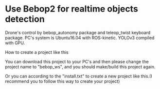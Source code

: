 # Use Bebop2 for realtime objects detection
Drone's control by bebop_autonomy package and teleop_twist keyboard package. PC's system is Ubuntu16.04 with ROS-kinetic. YOLOv3 compiled with GPU.

How to create a project like this 

You can download this project to your PC's and then please change the project name to "bebop_ws", and you should make/build this project again.

Or you can according to the "install.txt" to create a new project like this.(I recommend you to follow this way to create your project) 
 
